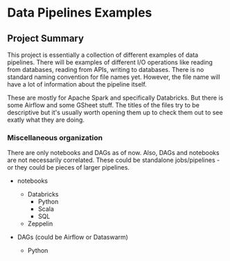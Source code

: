 # Data Pipelines Examples
## Project Summary 

This project is essentially a collection of different examples of data pipelines. There will be examples of different I/O operations like reading from databases, reading from APIs, writing to databases. There is no standard naming convention for file names yet. However, the file name will have a lot of information about the pipeline itself. 

These are mostly for Apache Spark and specifically Databricks. But there is some Airflow and some GSheet stuff. The titles of the files try to be descriptive but it's usually worth opening them up to check them out to see exatly what they are doing. 

### Miscellaneous organization

There are only notebooks and DAGs as of now. Also, DAGs and notebooks are not necessarily correlated. These could be standalone jobs/pipelines - or they could be pieces of larger pipelines.

- notebooks
  - Databricks
    - Python
    - Scala
    - SQL
  - Zeppelin

- DAGs (could be Airflow or Dataswarm)
  - Python


